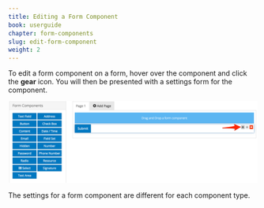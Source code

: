 ```yaml
---
title: Editing a Form Component
book: userguide
chapter: form-components
slug: edit-form-component
weight: 2
---
```

<p>To edit a form component on a form, hover over the component and click the <strong>gear</strong> icon. You will then be presented with a settings form for the component.</p>
<img src="/assets/img/form-component-settings.png">
<p>The settings for a form component are different for each component type.</p>
